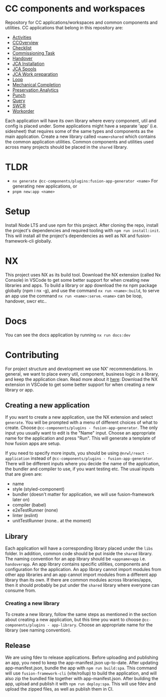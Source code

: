 # CC components and workspaces

Repository for CC applications/workspaces and common components and utilities.
CC applications that belong in this repository are:

- [Activities](https://github.com/equinor/cc-components/tree/main/apps/activities)
- [CCOverview](https://github.com/equinor/cc-components/tree/main/apps/ccoverview)
- [Checklist](https://github.com/equinor/cc-components/tree/main/apps/checklist)
- [Commissioning Task](https://github.com/equinor/cc-components/tree/main/apps/commissioningtask)
- [Handover](https://github.com/equinor/cc-components/tree/main/apps/handover)
- [JCA Installation](https://github.com/equinor/cc-components/tree/main/apps/jcainstallation)
- [JCA Spools](https://github.com/equinor/cc-components/tree/main/apps/jcaspools)
- [JCA Work preparation](https://github.com/equinor/cc-components/tree/main/apps/jcaworkpreparation)
- [Loop](https://github.com/equinor/cc-components/tree/main/apps/loop)
- [Mechanical Completion](https://github.com/equinor/cc-components/tree/main/apps/mechanicalcompletion)
- [Preservation Analytics](https://github.com/equinor/cc-components/tree/main/apps/preservationanalytics)
- [Punch](https://github.com/equinor/cc-components/tree/main/apps/punch)
- [Query](https://github.com/equinor/cc-components/tree/main/apps/query)
- [SWCR](https://github.com/equinor/cc-components/tree/main/apps/swcr)
- [Workorder](https://github.com/equinor/cc-components/tree/main/apps/workorder)

Each application will have its own library where every component, util and config is placed under. Some applications might have a separate 'app' (i.e. sidesheet) that requires some of the same types and components as the main application. Create a new library called `<name>shared` which contains the common application utilities. Common components and utilities used across many projects should be placed in the `shared` library.

# TLDR

- `nx generate @cc-components/plugins:fusion-app-generator <name>` For generating new applications, or
- `pnpm new:app <name>`

# Setup

Install Node LTS and use npm for this project. After cloning the repo, install the project's dependencies and required tooling with `npm run install:init`. This will install all the project's dependencies as well as NX and fusion-framework-cli globally.

# NX

This project uses NX as its build tool. Download the NX extension (called Nx Console) in VSCode to get some better support for when creating new libraries and apps.
To build a library or app download the nx npm package globally (npm i nx -g), and use the command `nx run <name>:build`, to serve an app use the command `nx run <name>:serve`. `<name>` can be loop, handover, swcr etc..

# Docs

You can see the docs application by running `nx run docs:dev`

# Contributing

For project structure and development we use NX' recommendations. In general, we want to place every util, component, business logic in a library, and keep the application clean. Read more about it [here](https://nx.dev/more-concepts/monorepo-nx-enterprise#using-nx-at-enterpriseshere): Download the NX extension in VSCode to get some better support for when creating a new library or app.

## Creating a new application

If you want to create a new application, use the NX extension and select `generate`. You will be prompted with a menu of different choices of what to create. Choose `@cc-components/plugins - fusion-app-generator`. The only input you usually want to edit is the "Name" input. Choose an appropriate name for the application and press "Run". This will generate a template of how fusion apps are setup.

If you need to specify more inputs, you should be using `@nrwl/react - application` instead of `@cc-components/plugins - fusion-app-generator`.
There will be different inputs where you decide the name of the application, the bundler and compiler to use, if you want testing etc.
The usual inputs that are given are:

- name
- style (styled-component)
- bundler (doesn't matter for application, we will use fusion-framework later on)
- compiler (babel)
- e2eTestRunner (none)
- linter (eslint)
- unitTestRunner (none.. at the moment)

## Library

Each application will have a corresponding library placed under the `libs` folder. In addition, common code should be put inside the `shared` library.
The naming convention for an app library should be `<appname>app` i.e. `handoverapp`. An app library contains specific utilities, components and configuration for the application. An app library cannot import modules from other app libraries and an app cannot import modules from a different app library than its own.
If there are common modules across libraries/apps, then it should probably be put under the `shared` library where everyone can consume from.

### Creating a new library

To create a new library, follow the same steps as mentioned in the section about creating a new application, but this time you want to choose `@cc-components/plugins - app-library`. Choose an appropriate name for the library (see naming convention).

## Release

We are using fdev to release applications. Before uploading and publishing an app, you need to keep the app-manifest.json up-to-date. After updating app-manifest.json, bundle the app with `npm run build:spa`. This command will use `fusion-framework-cli` (vite/rollup) to build the application, and will also zip the bundled file together with app-manifest.json. After building the app, upload and publish it with `npm run deploy:spa`. This will use fdev and upload the zipped files, as well as publish them in CI.
